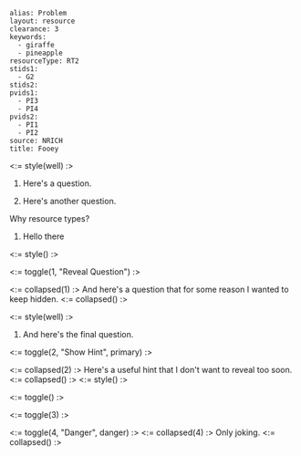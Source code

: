 ````
alias: Problem
layout: resource
clearance: 3
keywords:
  - giraffe
  - pineapple
resourceType: RT2
stids1:
  - G2
stids2:
pvids1:
  - PI3
  - PI4
pvids2:
  - PI1
  - PI2
source: NRICH
title: Fooey
````
<:= style(well) :>

1. Here's a question.

1. Here's another question.

Why resource types?

1. Hello there

<:= style() :>

<:= toggle(1, "Reveal Question") :>

<:= collapsed(1) :>
    And here's a question that for some reason I wanted to keep hidden.
<:= collapsed() :>

<:= style(well) :>
  1.  And here's the final question.

<:= toggle(2, "Show Hint", primary) :>

<:= collapsed(2) :>
      Here's a useful hint that I don't want to reveal too soon.
<:= collapsed() :>
<:= style() :>

<:= toggle() :>

<:= toggle(3) :>

<:= toggle(4, "Danger", danger) :>
<:= collapsed(4) :>
Only joking.
<:= collapsed() :>

